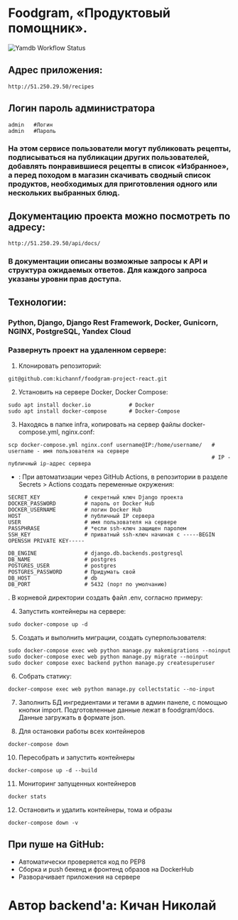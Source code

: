 # Foodgram, «Продуктовый помощник».
![Yamdb Workflow Status](https://github.com/kichannf/yamdb_final/actions/workflows/yamdb_workflow.yml/badge.svg) 

## Адрес приложения:
```
http://51.250.29.50/recipes
```

## Логин пароль администратора

```
admin   #Логин
admin   #Пароль
```

### На этом сервисе пользователи могут публиковать рецепты, подписываться на публикации других пользователей, добавлять понравившиеся рецепты в список «Избранное», а перед походом в магазин скачивать сводный список продуктов, необходимых для приготовления одного или нескольких выбранных блюд.

## Документацию проекта можно посмотреть по адресу:
```
http://51.250.29.50/api/docs/
```

### В документации описаны возможные запросы к API и структура ожидаемых ответов. Для каждого запроса указаны уровни прав доступа.

## Технологии:

### Python, Django, Django Rest Framework, Docker, Gunicorn, NGINX, PostgreSQL, Yandex Cloud

### Развернуть проект на удаленном сервере:

1. Клонировать репозиторий:

```
git@github.com:kichannf/foodgram-project-react.git
```

2. Установить на сервере Docker, Docker Compose:
```
sudo apt install docker.io            # Docker
sudo apt install docker-compose       # Docker-Compose
```

3. Находясь в папке infra, копировать на сервер файлы docker-compose.yml, nginx.conf:
```
scp docker-compose.yml nginx.conf username@IP:/home/username/   # username - имя пользователя на сервере
                                                                # IP - публичный ip-адрес сервера
```

* : При автоматизации через GitHub Actions, в репозитории в разделе Secrets > Actions создать переменные окружения:
```
SECRET_KEY              # секретный ключ Django проекта
DOCKER_PASSWORD         # пароль от Docker Hub
DOCKER_USERNAME         # логин Docker Hub
HOST                    # публичный IP сервера
USER                    # имя пользователя на сервере
PASSPHRASE              # *если ssh-ключ защищен паролем
SSH_KEY                 # приватный ssh-ключ начиная с -----BEGIN OPENSSH PRIVATE KEY-----

DB_ENGINE               # django.db.backends.postgresql
DB_NAME                 # postgres
POSTGRES_USER           # postgres
POSTGRES_PASSWORD       # Придумать свой
DB_HOST                 # db
DB_PORT                 # 5432 (порт по умолчанию)
```
. В корневой директории создать файл .env, согласно примеру:

4. Запустить контейнеры на сервере:
```
sudo docker-compose up -d
```

5. Создать и выполнить миграции, создать суперпользователя:
```
sudo docker-compose exec web python manage.py makemigrations --noinput
sudo docker-compose exec web python manage.py migrate --noinput
sudo docker compose exec backend python manage.py createsuperuser
```
6. Собрать статику:
```
docker-compose exec web python manage.py collectstatic --no-input
```
7. Заполнить БД ингредиентами и тегами в админ панеле, с помощью кнопки import. Подготовленные данные лежат в foodgram/docs. Данные загружать в формате json.

8. Для остановки работы всех контейнеров
```
docker-compose down
```
10. Пересобрать и запустить контейнеры
```
docker-compose up -d --build
```
11. Мониторинг запущенных контейнеров
```
docker stats
```
12. Остановить и удалить контейнеры, тома и образы
```
docker-compose down -v
```

## При пуше на GitHub:
* Автоматически проверяется код по PEP8
* Сборка и push бекенд и фронтенд образов на DockerHub
* Разворачивает приложения на сервере

# Автор backend'а: Кичан Николай